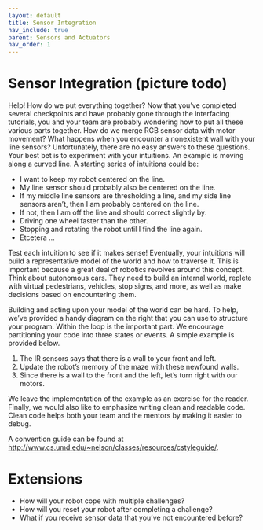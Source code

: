 ```yaml
---
layout: default
title: Sensor Integration
nav_include: true
parent: Sensors and Actuators
nav_order: 1
---
```


# Sensor Integration (picture todo)

Help! How do we put everything together?
Now that you’ve completed several checkpoints and have probably gone through the interfacing tutorials, you and your team are probably wondering how to put all these various parts together. How do we merge RGB sensor data with motor movement? What happens when you encounter a nonexistent wall with your line sensors?
Unfortunately, there are no easy answers to these questions. Your best bet is to experiment with your intuitions. An example is moving along a curved line. A starting series of intuitions could be:

* I want to keep my robot centered on the line.
* My line sensor should probably also be centered on the line.
* If my middle line sensors are thresholding a line, and my side line sensors aren’t, then I am probably centered on the line.
* If not, then I am off the line and should correct slightly by:
 * Driving one wheel faster than the other.
 * Stopping and rotating the robot until I find the line again.
 * Etcetera …

Test each intuition to see if it makes sense! Eventually, your intuitions will build a representative model of the world and how to traverse it.  This is important because a great deal of robotics revolves around this concept. Think about  autonomous cars. They need to build an internal world, replete with virtual pedestrians, vehicles, stop signs, and more, as well as make decisions based on encountering them.

Building and acting upon your model of the world can be hard. To help, we’ve provided a handy diagram on the right that you can use to structure your program. Within the loop is the important part. We encourage partitioning your code into three states or events. A simple example is provided below.

1. The IR sensors says that there is a wall to your front and left.
1. Update the robot’s memory of the maze with these newfound walls.
1. Since there is a wall to the front and the left, let’s turn right with our motors.

We leave the implementation of the example as an exercise for the reader.
Finally, we would also like to emphasize writing clean and readable code. Clean code helps both your team and the mentors by making it easier to debug.

A convention guide can be found at http://www.cs.umd.edu/~nelson/classes/resources/cstyleguide/.

# Extensions
* How will your robot cope with multiple challenges?
* How will you reset your robot after completing a challenge?
* What if you receive sensor data that you’ve not encountered before?
